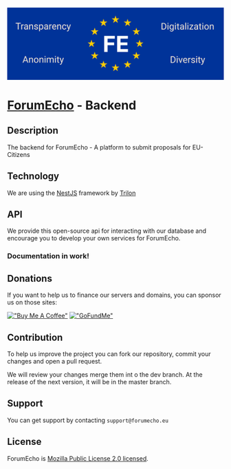 ![Forum Echo banner](ForumEcho_banner.png)

# [ForumEcho](https://forumecho.eu/) - Backend

## Description

The backend for ForumEcho - A platform to submit proposals for EU-Citizens

## Technology
We are using the [NestJS](https://github.com/nestjs/nest) framework by [Trilon](https://trilon.io/)

## API
We provide this open-source api for interacting with our database and encourage you 
to develop your own services for ForumEcho.

### Documentation in work!

<!--### Routes
Base url ``api.forumecho.eu/``

- ``/``  "Hello World!"
    - Expected output: ``"Hello World!``
    - Description: Basic programm to test functionalities
- ``/user/`` User
    - ``register/`` Register
      - HTTP Method: ``Post``
      - Description: Register a new user
      - Body:
          - username:
-->

## Donations
If you want to help us to finance our servers and domains, you can sponsor us on those sites:

[!["Buy Me A Coffee"](https://www.buymeacoffee.com/assets/img/custom_images/orange_img.png)](https://www.buymeacoffee.com/forumecho)
[!["GoFundMe"](https://cdn.discordapp.com/attachments/931996388617781269/1011712445049475233/Gofundme-logo.png)](https://www.gofundme.com/f/support-forum-echo)

## Contribution
To help us improve the project you can fork our repository,
commit your changes and open a pull request.

We will review your changes merge them int o the dev branch.
At the release of the next version, it  will be in the master branch.

## Support

You can get support by contacting ``support@forumecho.eu``

## License

ForumEcho is [Mozilla Public License 2.0 licensed](LICENSE).
